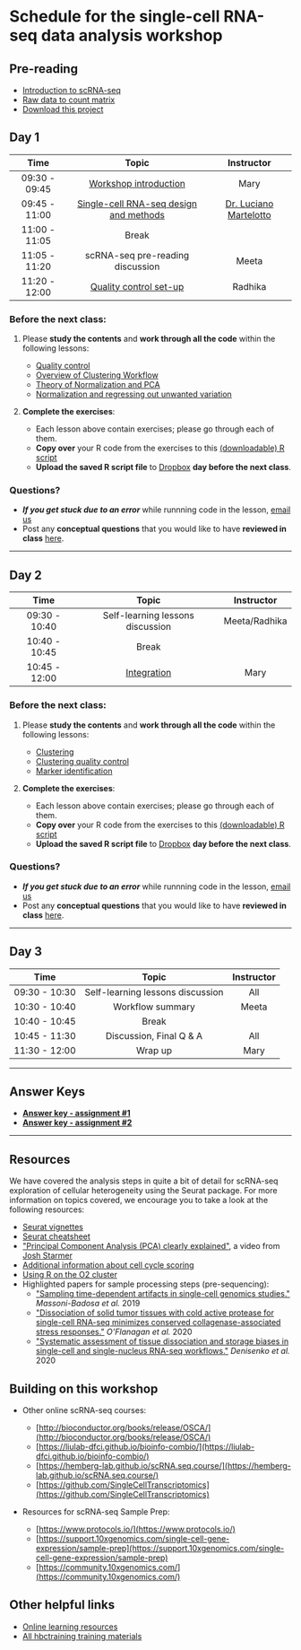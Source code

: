 # Schedule for the single-cell RNA-seq data analysis workshop

## Pre-reading

* [Introduction to scRNA-seq](../lessons/01_intro_to_scRNA-seq.md)
* [Raw data to count matrix](../lessons/02_SC_generation_of_count_matrix.md)
* [Download this project](https://www.dropbox.com/sh/pgyjaf507mxixuy/AABMhBOcqyoY147aOh3gx4HTa?dl=1)

## Day 1

| Time |  Topic  | Instructor |
|:-----------:|:----------:|:--------:|
| 09:30 - 09:45 | [Workshop introduction](../slides/Intro_to_workshop_all.pdf) | Mary |
| 09:45 - 11:00| [Single-cell RNA-seq design and methods](https://www.dropbox.com/s/c3z0l5mvnfis3xd/SCC_HBC_082020_final.pdf?dl=1) | [Dr. Luciano Martelotto](https://singlecellcore.hms.harvard.edu/people/luciano-martelotto) |
| 11:00 - 11:05 | Break |
| 11:05 - 11:20 | scRNA-seq pre-reading discussion | Meeta |
| 11:20 - 12:00 | [Quality control set-up](../lessons/03_SC_quality_control-setup.md) | Radhika |


### Before the next class:

1. Please **study the contents** and **work through all the code** within the following lessons:
   * [Quality control](../lessons/04_SC_quality_control.md)
   * [Overview of Clustering Workflow](../lessons/postQC_workflow.md)
   * [Theory of Normalization and PCA](../lessons/05_normalization_and_PCA.md)
   * [Normalization and regressing out unwanted variation](../lessons/06_SC_SCT_normalization.md)

2. **Complete the exercises**:
   * Each lesson above contain exercises; please go through each of them.
   * **Copy over** your R code from the exercises to this [(downloadable) R script](../homework/Day1_exercise.R)
   * **Upload the saved R script file** to [Dropbox](https://www.dropbox.com/request/QDfXj9nLvgdJYIAvSPhm) **day before the next class**.

### Questions?
* ***If you get stuck due to an error*** while runnning code in the lesson, [email us](mailto:hbctraining@hsph.harvard.edu) 
* Post any **conceptual questions** that you would like to have **reviewed in class** [here](https://PollEv.com/hbctraining945).

***

## Day 2

| Time |  Topic  | Instructor |
|:-----------:|:----------:|:--------:|
| 09:30 - 10:40 | Self-learning lessons discussion | Meeta/Radhika |
| 10:40 - 10:45 | Break |
| 10:45 - 12:00| [Integration](../lessons/06_integration.md) | Mary |

### Before the next class:

1. Please **study the contents** and **work through all the code** within the following lessons:
   * [Clustering](../lessons/07_SC_clustering_cells_SCT.md)
   * [Clustering quality control](../lessons/08_SC_clustering_quality_control.md)
   * [Marker identification](../lessons/09_merged_SC_marker_identification.md)

2. **Complete the exercises**:
   * Each lesson above contain exercises; please go through each of them.
   * **Copy over** your R code from the exercises to this [(downloadable) R script](../homework/Day2_exercise.R)
   * **Upload the saved R script file** to [Dropbox](https://www.dropbox.com/request/o6GHYzW1sdo8Qeigy1Yb) **day before the next class**.

### Questions?
* ***If you get stuck due to an error*** while runnning code in the lesson, [email us](mailto:hbctraining@hsph.harvard.edu) 
* Post any **conceptual questions** that you would like to have **reviewed in class** [here](https://PollEv.com/hbctraining945).

***

## Day 3

| Time |  Topic  | Instructor |
|:-----------:|:----------:|:--------:|
| 09:30 - 10:30 | Self-learning lessons discussion | All |
| 10:30 - 10:40 | Workflow summary | Meeta |
| 10:40 - 10:45 | Break |
| 10:45 - 11:30 | Discussion, Final Q & A | All |
| 11:30 - 12:00 | Wrap up | Mary |

***

## Answer Keys

* **[Answer key - assignment #1](../homework/Day1_exercise_answer_key.R)**
* **[Answer key - assignment #2](../homework/Day2_exercise_answer_key.R)**

***

## Resources
We have covered the analysis steps in quite a bit of detail for scRNA-seq exploration of cellular heterogeneity using the Seurat package. For more information on topics covered, we encourage you to take a look at the following resources:

* [Seurat vignettes](https://satijalab.org/seurat/vignettes.html)
* [Seurat cheatsheet](https://satijalab.org/seurat/essential_commands.html)
* ["Principal Component Analysis (PCA) clearly explained"](https://www.youtube.com/watch?v=_UVHneBUBW0), a video from [Josh Starmer](https://twitter.com/joshuastarmer)
* [Additional information about cell cycle scoring](../lessons/cell_cycle_scoring.md)
* [Using R on the O2 cluster](https://hbctraining.github.io/Intro-to-Unix-QMB/lessons/R_on_o2.html)
* Highlighted papers for sample processing steps (pre-sequencing):
  - ["Sampling time-dependent artifacts in single-cell genomics studies."](https://genomebiology.biomedcentral.com/articles/10.1186/s13059-020-02032-0) *Massoni-Badosa et al.* 2019
  - ["Dissociation of solid tumor tissues with cold active protease for single-cell RNA-seq minimizes conserved collagenase-associated stress responses."](https://genomebiology.biomedcentral.com/articles/10.1186/s13059-019-1830-0) *O'Flanagan et al.* 2020
  - ["Systematic assessment of tissue dissociation and storage biases in single-cell and single-nucleus RNA-seq workflows."](https://genomebiology.biomedcentral.com/articles/10.1186/s13059-020-02048-6) *Denisenko et al.* 2020


## Building on this workshop

* Other online scRNA-seq courses:
  - [http://bioconductor.org/books/release/OSCA/](http://bioconductor.org/books/release/OSCA/)
  - [https://liulab-dfci.github.io/bioinfo-combio/](https://liulab-dfci.github.io/bioinfo-combio/)
  - [https://hemberg-lab.github.io/scRNA.seq.course/](https://hemberg-lab.github.io/scRNA.seq.course/)
  - [https://github.com/SingleCellTranscriptomics](https://github.com/SingleCellTranscriptomics)

* Resources for scRNA-seq Sample Prep:
  - [https://www.protocols.io/](https://www.protocols.io/)
  - [https://support.10xgenomics.com/single-cell-gene-expression/sample-prep](https://support.10xgenomics.com/single-cell-gene-expression/sample-prep)
  - [https://community.10xgenomics.com/](https://community.10xgenomics.com/)

## Other helpful links
* [Online learning resources](https://hbctraining.github.io/bioinformatics_online/lists/online_trainings.html)
* [All hbctraining training materials](https://hbctraining.github.io/main)


